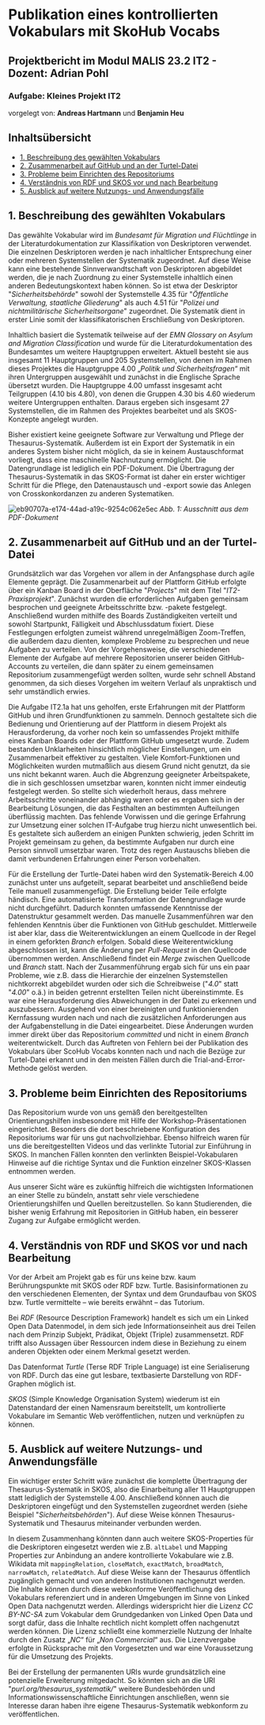 # **Publikation eines kontrollierten Vokabulars mit SkoHub Vocabs**
## **Projektbericht im Modul MALIS 23.2 IT2 - Dozent: Adrian Pohl**
### **Aufgabe: Kleines Projekt IT2**

vorgelegt von: **Andreas Hartmann** und **Benjamin Heu**


## Inhaltsübersicht
- [1. Beschreibung des gewählten Vokabulars](#1)
- [2. Zusammenarbeit auf GitHub und an der Turtel-Datei](#2)
- [3. Probleme beim Einrichten des Repositoriums](#3)
- [4. Verständnis von RDF und SKOS vor und nach Bearbeitung](#4)
- [5. Ausblick auf weitere Nutzungs- und Anwendungsfälle](#5)

<a id="1"></a>
## **1. Beschreibung des gewählten Vokabulars**

Das gewählte Vokabular wird im _Bundesamt für Migration und Flüchtlinge_ in der Literaturdokumentation zur Klassifikation von Deskriptoren verwendet. Die einzelnen Deskriptoren werden je nach inhaltlicher Entsprechung einer oder mehreren Systemstellen der Systematik zugeordnet. Auf diese Weise kann eine bestehende Sinnverwandtschaft von Deskriptoren abgebildet werden, die je nach Zuordnung zu einer Systemstelle inhaltlich einen anderen Bedeutungskontext haben können. So ist etwa der Deskriptor "_Sicherheitsbehörde_" sowohl der Systemstelle 4.35 für "_Öffentliche Verwaltung, staatliche Gliederung_" als auch 4.51 für "_Polizei und nichtmilitärische Sicherheitsorgane_" zugeordnet. Die Systematik dient in erster Linie somit der klassifikatorischen Erschließung von Deskriptoren.

Inhaltlich basiert die Systematik teilweise auf der _EMN Glossary on Asylum and Migration Classification_ und wurde für die Literaturdokumentation des Bundesamtes um weitere Hauptgruppen erweitert. Aktuell besteht sie aus insgesamt 11 Hauptgruppen und 205 Systemstellen, von denen im Rahmen dieses Projektes die Hauptgruppe 4.00 „_Politik und Sicherheitsfragen_“ mit ihren Untergruppen ausgewählt und zunächst in die Englische Sprache übersetzt wurden. Die Hauptgruppe 4.00 umfasst insgesamt acht Teilgruppen (4.10 bis 4.80), von denen die Gruppen 4.30 bis 4.60 wiederum weitere Untergruppen enthalten. Daraus ergeben sich insgesamt 27 Systemstellen, die im Rahmen des Projektes bearbeitet und als SKOS-Konzepte angelegt wurden.

Bisher existiert keine geeignete Software zur Verwaltung und Pflege der Thesaurus-Systematik. Außerdem ist ein Export der Systematik in ein anderes System bisher nicht möglich, da sie in keinem Austauschformat vorliegt, dass eine maschinelle Nachnutzung ermöglicht. Die Datengrundlage ist lediglich ein PDF-Dokument. Die Übertragung der Thesaurus-Systematik in das SKOS-Format ist daher ein erster wichtiger Schritt für die Pflege, den Datenaustausch und -export sowie das Anlegen von Crosskonkordanzen zu anderen Systematiken.

![eb90707a-e174-44ad-a19c-9254c062e5ec](https://github.com/and-har/thesaurus_systematik/assets/148260522/9b1c419d-9c3c-47bd-9c9d-59419eb346d9)
_Abb. 1: Ausschnitt aus dem PDF-Dokument_

<a name="2"></a>
## **2. Zusammenarbeit auf GitHub und an der Turtel-Datei**

Grundsätzlich war das Vorgehen vor allem in der Anfangsphase durch agile Elemente geprägt. Die Zusammenarbeit auf der Plattform GitHub erfolgte über ein Kanban Board in der Oberfläche "_Projects_" mit dem Titel "_IT2-Praxisprojekt_". Zunächst wurden die erforderlichen Aufgaben gemeinsam besprochen und geeignete Arbeitsschritte bzw. -pakete festgelegt. Anschließend wurden mithilfe des Boards Zuständigkeiten verteilt und sowohl Startpunkt, Fälligkeit und Abschlussdatum fixiert. Diese Festlegungen erfolgten zumeist während unregelmäßigen Zoom-Treffen, die außerdem dazu dienten, komplexe Probleme zu besprechen und neue Aufgaben zu verteilen.
Von der Vorgehensweise, die verschiedenen Elemente der Aufgabe auf mehrere Repositorien unserer beiden GitHub-Accounts zu verteilen, die dann später zu einem gemeinsamen Repositorium zusammengefügt werden sollten, wurde sehr schnell Abstand genommen, da sich dieses Vorgehen im weitern Verlauf als unpraktisch und sehr umständlich erwies.

Die Aufgabe IT2.1a hat uns geholfen, erste Erfahrungen mit der Plattform GitHub und ihren Grundfunktionen zu sammeln. Dennoch gestaltete sich die Bedienung und Orientierung auf der Plattform in diesem Projekt als Herausforderung, da vorher noch kein so umfassendes Projekt mithilfe eines Kanban Boards oder der Plattform GitHub umgesetzt wurde. Zudem bestanden Unklarheiten hinsichtlich möglicher Einstellungen, um ein Zusammenarbeit effektiver zu gestalten. Viele Komfort-Funktionen und Möglichkeiten wurden mutmaßlich aus diesem Grund nicht genutzt, da sie uns nicht bekannt waren. Auch die Abgrenzung geeigneter Arbeitspakete, die in sich geschlossen umsetzbar waren, konnten nicht immer eindeutig festgelegt werden. So stellte sich wiederholt heraus, dass mehrere Arbeitsschritte voneinander abhängig waren oder es ergaben sich in der Bearbeitung Lösungen, die das Festhalten an bestimmten Aufteilungen überflüssig machten. Das fehlende Vorwissen und die geringe Erfahrung zur Umsetzung einer solchen IT-Aufgabe trug hierzu nicht unwesentlich bei. Es gestaltete sich außerdem an einigen Punkten schwierig, jeden Schritt im Projekt gemeinsam zu gehen, da bestimmte Aufgaben nur durch eine Person sinnvoll umsetzbar waren. Trotz des regen Austauschs blieben die damit verbundenen Erfahrungen einer Person vorbehalten.

Für die Erstellung der Turtle-Datei haben wird den Systematik-Bereich 4.00 zunächst unter uns aufgeteilt, separat bearbeitet und anschließend beide Teile manuell zusammengefügt. Die Erstellung beider Teile erfolgte händisch. Eine automatisierte Transformation der Datengrundlage wurde nicht durchgeführt. Dadurch konnten umfassende Kenntnisse der Datenstruktur gesammelt werden. 
Das manuelle Zusammenführen war den fehlenden Kenntnis über die Funktionen von GitHub geschuldet. Mittlerweile ist aber klar, dass die Weiterentwicklungen an einem Quellcode in der Regel in einem geforkten _Branch_ erfolgen. Sobald diese Weiterentwicklung abgeschlossen ist, kann die Änderung per _Pull-Request_ in den Quellcode übernommen werden. Anschließend findet ein _Merge_ zwischen Quellcode und _Branch_ statt. Nach der Zusammenführung ergab sich für uns ein paar Probleme, wie z.B. dass die Hierarchie der einzelnen Systemstellen nichtkorrekt abgebildet wurden oder sich die Schreibweise ("_4.0_" statt "_4.00_" o.ä.) in beiden getrennt erstellten Teilen nicht übereinstimmte. Es war eine Herausforderung dies Abweichungen in der Datei zu erkennen und auszubessern. Ausgehend von einer bereinigten und funktionierenden Kernfassung wurden nach und nach die zusätzlichen Anforderungen aus der Aufgabenstellung in die Datei eingearbeitet. Diese Änderungen wurden immer direkt über das Repositorium _committed_ und nicht in einem _Branch_ weiterentwickelt. Durch das Auftreten von Fehlern bei der Publikation des Vokabulars über ScoHub Vocabs konnten nach und nach die Bezüge zur Turtel-Datei erkannt und in den meisten Fällen durch die Trial-and-Error-Methode gelöst werden. 

<a name="3"></a>
## **3. Probleme beim Einrichten des Repositoriums**

Das Repositorium wurde von uns gemäß den bereitgestellten Orientierungshilfen insbesondere mit Hilfe der Workshop-Präsentationen eingerichtet. Besonders die dort beschriebene Konfiguration des Repositoriums war für uns gut nachvollziehbar. Ebenso hilfreich waren für uns die bereitgestellten Videos und das verlinkte Tutorial zur Einführung in SKOS. In manchen Fällen konnten den verlinkten Beispiel-Vokabularen Hinweise auf die richtige Syntax und die Funktion einzelner SKOS-Klassen entnommen werden.
  
Aus unserer Sicht wäre es zukünftig hilfreich die wichtigsten Informationen an einer Stelle zu bündeln, anstatt sehr viele verschiedene Orientierungshilfen und Quellen bereitzustellen. So kann Studierenden, die bisher wenig Erfahrung mit Repositorien in GitHub haben, ein besserer Zugang zur Aufgabe ermöglicht werden.

<a name="4"></a>
## **4. Verständnis von RDF und SKOS vor und nach Bearbeitung**

Vor der Arbeit am Projekt gab es für uns keine bzw. kaum Berührungspunkte mit SKOS oder RDF bzw. Turtle. Basisinformationen zu den verschiedenen Elementen, der Syntax und dem Grundaufbau von SKOS bzw. Turtle vermittelte – wie bereits erwähnt – das Tutorium.

Bei _RDF_ (Resource Description Framework) handelt es sich um ein Linked Open Data Datenmodel, in dem sich jede Informationseinheit aus drei Teilen nach dem Prinzip Subjekt, Prädikat, Objekt (Triple) zusammensetzt. RDF trifft also Aussagen über Ressourcen indem diese in Beziehung zu einem anderen Objekten oder einem Merkmal gesetzt werden.

Das Datenformat _Turtle_ (Terse RDF Triple Language) ist eine Serialiserung von RDF. Durch das eine gut lesbare, textbasierte Darstellung von RDF-Graphen möglich ist.

_SKOS_ (Simple Knowledge Organisation System) wiederum ist ein Datenstandard der einen Namensraum bereitstellt, um kontrollierte Vokabulare im Semantic Web veröffentlichen, nutzen und verknüpfen zu können.

<a name="5"></a>
## **5. Ausblick auf weitere Nutzungs- und Anwendungsfälle**

Ein wichtiger erster Schritt wäre zunächst die komplette Übertragung der Thesaurus-Systematik in SKOS, also die Einarbeitung aller 11 Hauptgruppen statt lediglich der Systemstelle 4.00. Anschließend können auch die Deskriptoren eingefügt und den Systemstellen zugeordnet werden (siehe Beispiel "_Sicherheitsbehörden_"). Auf diese Weise können Thesaurus-Systematik und Thesaurus miteinander verbunden werden.

In diesem Zusammenhang könnten dann auch weitere SKOS-Properties für die Deskriptoren eingesetzt werden wie z.B. `altLabel` und Mapping Properties zur Anbindung an andere kontrollierte Vokabulare wie z.B. Wikidata mit `mappingRelation`, `closeMatch`, `exactMatch`, `broadMatch`, `narrowMatch`, `relatedMatch`. Auf diese Weise kann der Thesaurus öffentlich zugänglich gemacht und von anderen Institutionen nachgenutzt werden. Die Inhalte können durch diese webkonforme Veröffentlichung des Vokabulars referenziert und in anderen Umgebungen im Sinne von Linked Open Data nachgenutzt werden. Allerdings widerspricht hier die Lizenz _CC BY-NC-SA_ zum Vokabular dem Grundgedanken von Linked Open Data und sorgt dafür, dass die Inhalte rechtlich nicht komplett offen nachgenutzt werden können. Die Lizenz schließt eine kommerzielle Nutzung der Inhalte durch den Zusatz „_NC_“ für „_Non Commercial_“ aus. Die Lizenzvergabe erfolgte in Rücksprache mit den Vorgesetzten und war eine Voraussetzung für die Umsetzung des Projekts. 

Bei der Erstellung der permanenten URIs wurde grundsätzlich eine potenzielle Erweiterung mitgedacht. So könnten sich an die URI "_purl.org/thesaurus_systematik/_" weitere Bundesbehörden und Informationswissenschaftliche Einrichtungen anschließen, wenn sie Interesse daran haben ihre eigene Thesaurus-Systematik webkonform zu veröffentlichen.
